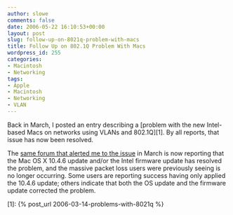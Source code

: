 ```yaml
---
author: slowe
comments: false
date: 2006-05-22 16:10:53+00:00
layout: post
slug: follow-up-on-8021q-problem-with-macs
title: Follow Up on 802.1Q Problem With Macs
wordpress_id: 255
categories:
- Macintosh
- Networking
tags:
- Apple
- Macintosh
- Networking
- VLAN
---
```


Back in March, I posted an entry describing a [problem with the new Intel-based Macs on networks using VLANs and 802.1Q][1]. By all reports, that issue has now been resolved.

The [same forum that alerted me to the issue](http://discussions.apple.com/thread.jspa?threadID=378673) in March is now reporting that the Mac OS X 10.4.6 update and/or the Intel firmware update has resolved the problem, and the massive packet loss users were previously seeing is no longer occurring. Some users are reporting success having only applied the 10.4.6 update; others indicate that both the OS update and the firmware update corrected the problem.

[1]: {% post_url 2006-03-14-problems-with-8021q %}
